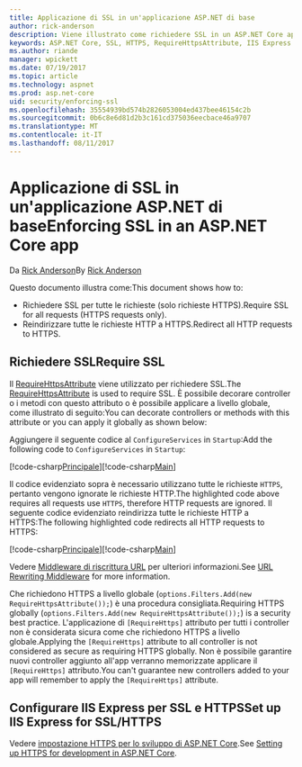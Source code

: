 ```yaml
---
title: Applicazione di SSL in un'applicazione ASP.NET di base
author: rick-anderson
description: Viene illustrato come richiedere SSL in un ASP.NET Core app web
keywords: ASP.NET Core, SSL, HTTPS, RequireHttpsAttribute, IIS Express
ms.author: riande
manager: wpickett
ms.date: 07/19/2017
ms.topic: article
ms.technology: aspnet
ms.prod: asp.net-core
uid: security/enforcing-ssl
ms.openlocfilehash: 35554939bd574b2826053004ed437bee46154c2b
ms.sourcegitcommit: 0b6c8e6d81d2b3c161cd375036eecbace46a9707
ms.translationtype: MT
ms.contentlocale: it-IT
ms.lasthandoff: 08/11/2017
---
```

# <a name="enforcing-ssl-in-an-aspnet-core-app"></a><span data-ttu-id="596ac-104">Applicazione di SSL in un'applicazione ASP.NET di base</span><span class="sxs-lookup"><span data-stu-id="596ac-104">Enforcing SSL in an ASP.NET Core app</span></span>

<span data-ttu-id="596ac-105">Da [Rick Anderson](https://twitter.com/RickAndMSFT)</span><span class="sxs-lookup"><span data-stu-id="596ac-105">By [Rick Anderson](https://twitter.com/RickAndMSFT)</span></span>

<span data-ttu-id="596ac-106">Questo documento illustra come:</span><span class="sxs-lookup"><span data-stu-id="596ac-106">This document shows how to:</span></span>

- <span data-ttu-id="596ac-107">Richiedere SSL per tutte le richieste (solo richieste HTTPS).</span><span class="sxs-lookup"><span data-stu-id="596ac-107">Require SSL for all requests (HTTPS requests only).</span></span>
- <span data-ttu-id="596ac-108">Reindirizzare tutte le richieste HTTP a HTTPS.</span><span class="sxs-lookup"><span data-stu-id="596ac-108">Redirect all HTTP requests to HTTPS.</span></span>

## <a name="require-ssl"></a><span data-ttu-id="596ac-109">Richiedere SSL</span><span class="sxs-lookup"><span data-stu-id="596ac-109">Require SSL</span></span>

<span data-ttu-id="596ac-110">Il [RequireHttpsAttribute](https://docs.microsoft.com/aspnet/core/api/microsoft.aspnetcore.mvc.requirehttpsattribute) viene utilizzato per richiedere SSL.</span><span class="sxs-lookup"><span data-stu-id="596ac-110">The [RequireHttpsAttribute](https://docs.microsoft.com/aspnet/core/api/microsoft.aspnetcore.mvc.requirehttpsattribute) is used to require SSL.</span></span> <span data-ttu-id="596ac-111">È possibile decorare controller o i metodi con questo attributo o è possibile applicare a livello globale, come illustrato di seguito:</span><span class="sxs-lookup"><span data-stu-id="596ac-111">You can decorate controllers or methods with this attribute or you can apply it globally as shown below:</span></span>

<span data-ttu-id="596ac-112">Aggiungere il seguente codice al `ConfigureServices` in `Startup`:</span><span class="sxs-lookup"><span data-stu-id="596ac-112">Add the following code to `ConfigureServices` in `Startup`:</span></span>

<span data-ttu-id="596ac-113">[!code-csharp[Principale](authentication/accconfirm/sample/WebApp1/Startup.cs?name=snippet2&highlight=4-)]</span><span class="sxs-lookup"><span data-stu-id="596ac-113">[!code-csharp[Main](authentication/accconfirm/sample/WebApp1/Startup.cs?name=snippet2&highlight=4-)]</span></span>

<span data-ttu-id="596ac-114">Il codice evidenziato sopra è necessario utilizzano tutte le richieste `HTTPS`, pertanto vengono ignorate le richieste HTTP.</span><span class="sxs-lookup"><span data-stu-id="596ac-114">The highlighted code above requires all requests use `HTTPS`, therefore HTTP requests are ignored.</span></span> <span data-ttu-id="596ac-115">Il seguente codice evidenziato reindirizza tutte le richieste HTTP a HTTPS:</span><span class="sxs-lookup"><span data-stu-id="596ac-115">The following highlighted code redirects all HTTP requests to HTTPS:</span></span>

<span data-ttu-id="596ac-116">[!code-csharp[Principale](authentication/accconfirm/sample/WebApp1/Startup.cs?name=snippet_AddRedirectToHttps&highlight=7-)]</span><span class="sxs-lookup"><span data-stu-id="596ac-116">[!code-csharp[Main](authentication/accconfirm/sample/WebApp1/Startup.cs?name=snippet_AddRedirectToHttps&highlight=7-)]</span></span>

<span data-ttu-id="596ac-117">Vedere [Middleware di riscrittura URL](xref:fundamentals/url-rewriting) per ulteriori informazioni.</span><span class="sxs-lookup"><span data-stu-id="596ac-117">See [URL Rewriting Middleware](xref:fundamentals/url-rewriting) for more information.</span></span>

<span data-ttu-id="596ac-118">Che richiedono HTTPS a livello globale (`options.Filters.Add(new RequireHttpsAttribute());`) è una procedura consigliata.</span><span class="sxs-lookup"><span data-stu-id="596ac-118">Requiring HTTPS globally (`options.Filters.Add(new RequireHttpsAttribute());`) is a security best practice.</span></span> <span data-ttu-id="596ac-119">L'applicazione di `[RequireHttps]` attributo per tutti i controller non è considerata sicura come che richiedono HTTPS a livello globale.</span><span class="sxs-lookup"><span data-stu-id="596ac-119">Applying the `[RequireHttps]` attribute to all controller is not considered as secure as requiring HTTPS globally.</span></span> <span data-ttu-id="596ac-120">Non è possibile garantire nuovi controller aggiunto all'app verranno memorizzate applicare il `[RequireHttps]` attributo.</span><span class="sxs-lookup"><span data-stu-id="596ac-120">You can't guarantee new controllers added to your app will remember to apply the `[RequireHttps]` attribute.</span></span>

## <a name="set-up-iis-express-for-sslhttps"></a><span data-ttu-id="596ac-121">Configurare IIS Express per SSL e HTTPS</span><span class="sxs-lookup"><span data-stu-id="596ac-121">Set up IIS Express for SSL/HTTPS</span></span>

<span data-ttu-id="596ac-122">Vedere [impostazione HTTPS per lo sviluppo di ASP.NET Core](xref:security/https#iisxpress).</span><span class="sxs-lookup"><span data-stu-id="596ac-122">See [Setting up HTTPS for development in ASP.NET Core](xref:security/https#iisxpress).</span></span>
